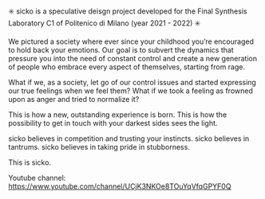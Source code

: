 ✳️ sicko is a speculative deisgn project developed for the Final Synthesis Laboratory C1 of Politenico di Milano (year 2021 - 2022) ✳️

We pictured a society where ever since your childhood you’re encouraged to hold back your emotions. 
Our goal is to subvert the dynamics that pressure you into the need of constant control and create a new generation of people who embrace every aspect of themselves, 
starting from rage.

 What if we, as a society, let go of our control issues and started expressing our true feelings when we feel them? 
 What if we took a feeling as frowned upon as anger and tried to normalize it? 

 This is how a new, outstanding experience is born. 
 This is how the possibility to get in touch with your darkest sides sees the light.
 
 sicko believes in competition and trusting your instincts. 
 sicko believes in tantrums. 
 sicko believes in taking pride in stubborness. 
 
 This is sicko.
 
 
 Youtube channel: https://www.youtube.com/channel/UCjK3NKOe8TOuYqVfqGPYF0Q
    
    
